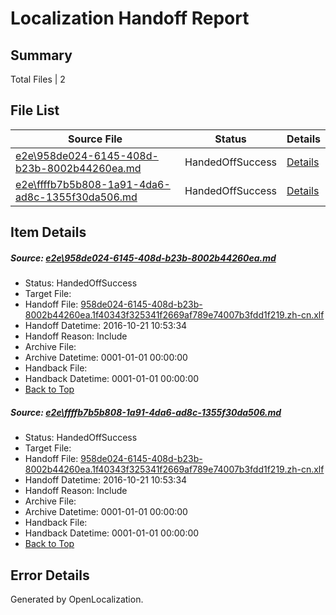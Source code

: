 # <a name='report-top'></a> Localization Handoff Report

## Summary
 Total Files | 2

## File List
 Source File | Status | Details 
 ----------- | ------ | ------- 
 [e2e\958de024-6145-408d-b23b-8002b44260ea.md](https://github.com/OpenLocalizationTestOrg/ol-test0/blob/cf3a4a6f3055fc0ae1e9f2debaba2fe0e0f0b162/e2e/958de024-6145-408d-b23b-8002b44260ea.md) | HandedOffSuccess | [Details](#cdedcd6afbae04ec47f136c6be1c10c78b4318ef1)
 [e2e\ffffb7b5b808-1a91-4da6-ad8c-1355f30da506.md](https://github.com/OpenLocalizationTestOrg/ol-test0/blob/cf3a4a6f3055fc0ae1e9f2debaba2fe0e0f0b162/e2e/ffffb7b5b808-1a91-4da6-ad8c-1355f30da506.md) | HandedOffSuccess | [Details](#cdedcd6afbae04ec47f136c6be1c10c78b4318ef2)

## Item Details
##### <a name='cdedcd6afbae04ec47f136c6be1c10c78b4318ef1'></a> Source: [e2e\958de024-6145-408d-b23b-8002b44260ea.md](https://github.com/OpenLocalizationTestOrg/ol-test0/blob/cf3a4a6f3055fc0ae1e9f2debaba2fe0e0f0b162/e2e/958de024-6145-408d-b23b-8002b44260ea.md)
* Status: HandedOffSuccess
* Target File: 
* Handoff File: [958de024-6145-408d-b23b-8002b44260ea.1f40343f325341f2669af789e74007b3fdd1f219.zh-cn.xlf](https://github.com/OpenLocalizationTestOrg/ol-test0-handoff/blob/ff1a02b92196cb753cb04c71b18574b515767e51/ol-handoff/OpenLocalizationTestOrg/ol-test0-zhcn/shujia/ht/958de024-6145-408d-b23b-8002b44260ea.1f40343f325341f2669af789e74007b3fdd1f219.zh-cn.xlf)
* Handoff Datetime: 2016-10-21 10:53:34
* Handoff Reason: Include
* Archive File: 
* Archive Datetime: 0001-01-01 00:00:00
* Handback File: 
* Handback Datetime: 0001-01-01 00:00:00
* [Back to Top](#report-top)

##### <a name='cdedcd6afbae04ec47f136c6be1c10c78b4318ef2'></a> Source: [e2e\ffffb7b5b808-1a91-4da6-ad8c-1355f30da506.md](https://github.com/OpenLocalizationTestOrg/ol-test0/blob/cf3a4a6f3055fc0ae1e9f2debaba2fe0e0f0b162/e2e/ffffb7b5b808-1a91-4da6-ad8c-1355f30da506.md)
* Status: HandedOffSuccess
* Target File: 
* Handoff File: [958de024-6145-408d-b23b-8002b44260ea.1f40343f325341f2669af789e74007b3fdd1f219.zh-cn.xlf](https://github.com/OpenLocalizationTestOrg/ol-test0-handoff/blob/ff1a02b92196cb753cb04c71b18574b515767e51/ol-handoff/OpenLocalizationTestOrg/ol-test0-zhcn/shujia/ht/958de024-6145-408d-b23b-8002b44260ea.1f40343f325341f2669af789e74007b3fdd1f219.zh-cn.xlf)
* Handoff Datetime: 2016-10-21 10:53:34
* Handoff Reason: Include
* Archive File: 
* Archive Datetime: 0001-01-01 00:00:00
* Handback File: 
* Handback Datetime: 0001-01-01 00:00:00
* [Back to Top](#report-top)


## Error Details

Generated by OpenLocalization.
